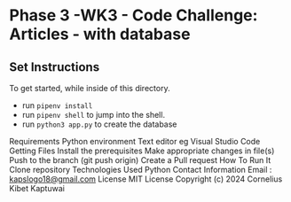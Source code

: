 # Phase 3 -WK3 - Code Challenge: Articles - with database

## Set Instructions

To get started, while inside of this directory.
  - run `pipenv install` 
  - run `pipenv shell` to jump into the shell. 
  - run `python3 app.py` to create the database


Requirements 
Python environment Text editor eg Visual Studio Code Getting Files Install the prerequisites Make appropriate changes in file(s) Push to the branch (git push origin) Create a Pull request How To Run It Clone repository Technologies Used Python Contact Information Email : kapslogo18@gmail.com License MIT License Copyright (c) 2024 Cornelius Kibet Kaptuwai